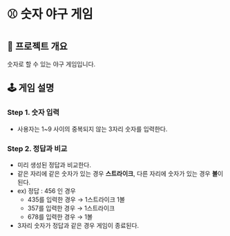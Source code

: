 # ⚾️ 숫자 야구 게임

## 📄 프로젝트 개요
숫자로 할 수 있는 야구 게임입니다.

## 🕹️ 게임 설명
### Step 1. 숫자 입력
- 사용자는 1~9 사이의 중복되지 않는 3자리 숫자를 입력한다.


### Step 2. 정답과 비교

- 미리 생성된 정답과 비교한다.
- 같은 자리에 같은 숫자가 있는 경우 **스트라이크**, 다른 자리에 숫자가 있는 경우 **볼**이 된다.
- ex) 정답 : 456 인 경우
    - 435를 입력한 경우 → 1스트라이크 1볼
    - 357를 입력한 경우 → 1스트라이크
    - 678를 입력한 경우 → 1볼
- 3자리 숫자가 정답과 같은 경우 게임이 종료된다.






